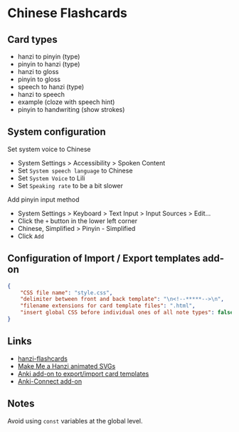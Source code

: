 # Chinese Flashcards

## Card types

- hanzi to pinyin (type)
- pinyin to hanzi (type)
- hanzi to gloss
- pinyin to gloss
- speech to hanzi (type)
- hanzi to speech
- example (cloze with speech hint)
- pinyin to handwriting (show strokes)

## System configuration

Set system voice to Chinese
- System Settings > Accessibility > Spoken Content
- Set `System speech language` to Chinese
- Set `System Voice` to Lili
- Set `Speaking rate` to be a bit slower

Add pinyin input method
- System Settings > Keyboard > Text Input > Input Sources > Edit...
- Click the `+` button in the lower left corner
- Chinese, Simplified > Pinyin - Simplified
- Click `Add`

## Configuration of Import / Export templates add-on

```json
{
    "CSS file name": "style.css",
    "delimiter between front and back template": "\n<!--*****-->\n",
    "filename extensions for card template files": ".html",
    "insert global CSS before individual ones of all note types": false
}
```

## Links

- [hanzi-flashcards](https://github.com/feihong/hanzi-flashcards)
- [Make Me a Hanzi animated SVGs](https://github.com/skishore/makemeahanzi/tree/master/svgs)
- [Anki add-on to export/import card templates](https://github.com/Asu4ni/Templates-Import-Export-for-Anki)
- [Anki-Connect add-on](https://github.com/FooSoft/anki-connect)

## Notes

Avoid using `const` variables at the global level.
